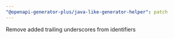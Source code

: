 ```yaml
---
"@openapi-generator-plus/java-like-generator-helper": patch
---
```


Remove added trailing underscores from identifiers

